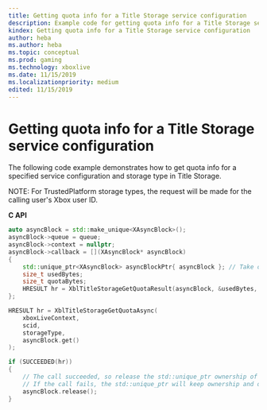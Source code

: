 ```yaml
---
title: Getting quota info for a Title Storage service configuration
description: Example code for getting quota info for a Title Storage service configuration.
kindex: Getting quota info for a Title Storage service configuration
author: heba
ms.author: heba
ms.topic: conceptual
ms.prod: gaming
ms.technology: xboxlive
ms.date: 11/15/2019
ms.localizationpriority: medium
edited: 11/15/2019
---
```


# Getting quota info for a Title Storage service configuration

The following code example demonstrates how to get quota info for a specified service configuration and storage type in Title Storage.

NOTE: For TrustedPlatform storage types, the request will be made for the calling user's Xbox user ID.

**C API**
<!-- XblTitleStorageGetQuotaAsync_C.md -->
```cpp
auto asyncBlock = std::make_unique<XAsyncBlock>();
asyncBlock->queue = queue;
asyncBlock->context = nullptr;
asyncBlock->callback = [](XAsyncBlock* asyncBlock)
{
    std::unique_ptr<XAsyncBlock> asyncBlockPtr{ asyncBlock }; // Take over ownership of the XAsyncBlock*
    size_t usedBytes;
    size_t quotaBytes;
    HRESULT hr = XblTitleStorageGetQuotaResult(asyncBlock, &usedBytes, &quotaBytes);
};

HRESULT hr = XblTitleStorageGetQuotaAsync(
    xboxLiveContext,
    scid,
    storageType,
    asyncBlock.get()
);

if (SUCCEEDED(hr))
{
    // The call succeeded, so release the std::unique_ptr ownership of XAsyncBlock* since the callback will take over ownership.
    // If the call fails, the std::unique_ptr will keep ownership and delete the XAsyncBlock*
    asyncBlock.release();
}
```

<!--
**Reference**
* [XAsyncBlock](xasyncblock.md)
* [XblTitleStorageGetQuotaAsync](xbltitlestoragegetquotaasync.md)
* [XblTitleStorageGetQuotaResult](xbltitlestoragegetquotaresult.md)
-->
